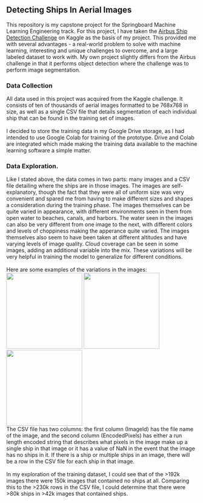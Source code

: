 <h2>Detecting Ships In Aerial Images</h2>

This repository is my capstone project for the Springboard Machine Learning Engineering track.  For this project, I have taken the <a href="https://www.kaggle.com/c/airbus-ship-detection">Airbus Ship Detection Challenge</a> on Kaggle as the basis of my project.  This provided me with several advantages - a real-world problem to solve with machine learning, interesting and unique challenges to overcome, and a large labeled dataset to work with.  My own project slightly differs from the Airbus challenge in that it performs object detection where the challenge was to perform image segmentation.

<h3>Data Collection</h3>
All data used in this project was acquired from the Kaggle challenge.  It consists of ten of thousands of aerial images formatted to be 768x768 in size, as well as a single CSV file that details segmentation of each individual ship that can be found in the training set of images.
<br /><br />
I decided to store the training data in my Google Drive storage, as I had intended to use Google Colab for training of the prototype.  Drive and Colab are integrated which made making the training data available to the machine learning software a simple matter.

<h3>Data Exploration.</h3>
Like I stated above, the data comes in two parts: many images and a CSV file detailing where the ships are in those images.  The images are self-explanatory, though the fact that they were all of uniform size was very convenient and spared me from having to make different sizes and shapes a consideration during the training phase.  The images themselves can be quite varied in appearance, with different environments seen in them from open water to beaches, canals, and harbors.  The water seen in the images can also be very different from one image to the next, with different colors and levels of choppiness making the apperance quite varied.  The images themselves also seem to have been taken at different altitudes and have varying levels of image quality.  Cloud coverage can be seen in some images, adding an additional variable into the mix.  These variations will be very helpful in training the model to generalize for different conditions.
<br /><br />
Here are some examples of the variations in the images:
<img src="https://drive.google.com/uc?export=view&id=1PancEx3XY3Vqp6-JH9faP98R0h-2cEB0" width="200" height="200" />
<img src="https://drive.google.com/uc?export=view&id=1bfGzFSyhaS0CECkTUxPIvVLKwBZEcnPb" width="200" height="200" />
<img src="https://drive.google.com/uc?export=view&id=1jVwyeT77yTrZ13XrHVB9Lxv2hsd56UXM" width="200" height="200" />

<br />
The CSV file has two columns: the first column (ImageId) has the file name of the image, and the second column (EncodedPixels) has either a run length encoded string that describes what pixels in the image make up a single ship in that image or it has a value of NaN in the event that the image has no ships in it.  If there is a ship or multiple ships in an image, there will be a row in the CSV file for each ship in that image.
<br /><br />
In my exploration of the training dataset, I could see that of the >192k images there were 150k images that contained no ships at all.  Comparing this to the >230k rows in the CSV file, I could determine that there were >80k ships in >42k images that contained ships.
